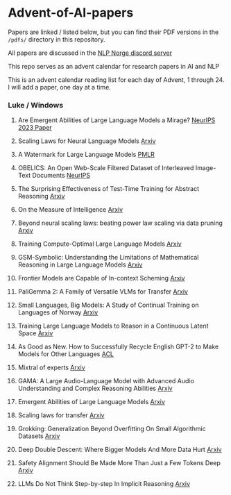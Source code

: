 # Advent-of-AI-papers  

Papers are linked / listed below, but you can find their PDF versions in the `/pdfs/` directory in this repository.

All papers are discussed in the [NLP Norge discord server](https://discord.gg/cNn3HqRD) 

This repo serves as an advent calendar for research papers in AI and NLP

This is an advent calendar reading list for each day of Advent, 1 through 24.
I will add a paper, one day at a time. 

### Luke / Windows  

1. Are Emergent Abilities of Large Language Models a Mirage? [NeurIPS 2023 Paper](https://proceedings.neurips.cc/paper_files/paper/2023/hash/adc98a266f45005c403b8311ca7e8bd7-Abstract-Conference.html)

2. Scaling Laws for Neural Language Models [Arxiv](https://arxiv.org/abs/2001.08361)

3. A Watermark for Large Language Models [PMLR](https://proceedings.mlr.press/v202/kirchenbauer23a.html)

4. OBELICS: An Open Web-Scale Filtered Dataset of Interleaved Image-Text Documents [NeurIPS](https://nips.cc/virtual/2023/poster/73589)

5. The Surprising Effectiveness of Test-Time Training for Abstract Reasoning [Arxiv](https://arxiv.org/abs/2411.07279)

6. On the Measure of Intelligence [Arxiv](https://arxiv.org/abs/1911.01547)

7. Beyond neural scaling laws: beating power law scaling via data pruning [Arxiv](https://arxiv.org/abs/2206.14486)

8. Training Compute-Optimal Large Language Models [Arxiv](https://arxiv.org/abs/2203.15556)

9. GSM-Symbolic: Understanding the Limitations of Mathematical Reasoning in Large Language Models [Arxiv](https://arxiv.org/abs/2410.05229v1)

10. Frontier Models are Capable of In-context Scheming [Arxiv](https://arxiv.org/abs/2412.04984)

11. PaliGemma 2: A Family of Versatile VLMs for Transfer [Arxiv](https://arxiv.org/pdf/2412.03555)

12. Small Languages, Big Models: A Study of Continual Training on Languages of Norway [Arxiv](https://arxiv.org/abs/2412.06484)

13. Training Large Language Models to Reason in a Continuous Latent Space [Arxiv](https://arxiv.org/abs/2412.06769)

14. As Good as New. How to Successfully Recycle English GPT-2 to Make Models for Other Languages [ACL](https://aclanthology.org/2021.findings-acl.74/)

15. Mixtral of experts [Arxiv](https://arxiv.org/abs/2401.04088)

16. GAMA: A Large Audio-Language Model with Advanced Audio Understanding and Complex Reasoning Abilities [Arxiv](https://arxiv.org/abs/2406.11768)

17. Emergent Abilities of Large Language Models [Arxiv](https://arxiv.org/abs/2206.07682)

18. Scaling laws for transfer [Arxiv](https://arxiv.org/pdf/2102.01293)

19. Grokking: Generalization Beyond Overfitting On Small Algorithmic Datasets [Arxiv](https://arxiv.org/abs/2201.02177)

20. Deep Double Descent: Where Bigger Models And More Data Hurt [Arxiv](https://arxiv.org/pdf/1912.02292)

21. Safety Alignment Should Be Made More Than Just a Few Tokens Deep [Arxiv](https://arxiv.org/pdf/2406.05946)

22. LLMs Do Not Think Step-by-step In Implicit Reasoning [Arxiv](https://arxiv.org/abs/2411.15862)